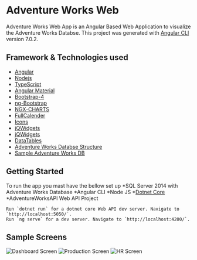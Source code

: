 # Adventure Works Web

Adventure Works Web App is an Angular Based Web Application to visualize the Adventure Works Databse.
This project was generated with [Angular CLI](https://github.com/angular/angular-cli) version 7.0.2.

## Framework & Technologies used

* [Angular](https://angular.io/)
* [Nodejs](https://nodejs.org/en/)
* [TypeScript](http://www.typescriptlang.org/index.html)
* [Angular Material](https://material.angular.io/) 
* [Bootstrap-4](https://getbootstrap.com/) 
* [ng-Bootstrap](https://ng-bootstrap.github.io/#/home) 
* [NGX-CHARTS](https://swimlane.github.io/ngx-charts/#/ngx-charts/bar-vertical) 
* [FullCalender](https://fullcalendar.io/) 
* [Icons](https://useiconic.com/open/)
* [jQWidgets](https://www.jqwidgets.com/angular/)
* [jQWidgets](https://www.jqwidgets.com/angular/)
* [DataTables](https://datatables.net/)
* [Adventure Works Databse Structure](http://elsasoft.com/samples/sqlserver_adventureworks/SqlServer.SPRING.KATMAI.AdventureWorks/default.htm)
* [Sample Adventure Works DB](https://docs.microsoft.com/en-us/sql/samples/adventureworks-install-configure?view=sql-server-2017)

## Getting Started

To run the app you mast have the bellow set up
*SQL Server 2014 with Adventure Works Database
*Angular CLI
*Node JS
*[Dotnet Core](https://dotnet.microsoft.com/download)
*AdventureWorksAPI Web API Project

`````` cli
Run `dotnet run` for a dotnet core Web API dev server. Navigate to `http://localhost:5050/`. 
Run `ng serve` for a dev server. Navigate to `http://localhost:4200/`. 
``````

## Sample Screens

![Dashboard Screen](https://raw.githubusercontent.com/pabitrosingh/AdventureWorksWeb/master/Screen-1.PNG)
![Production Screen](https://raw.githubusercontent.com/pabitrosingh/AdventureWorksWeb/master/Screen-2.PNG)
![HR Screen](https://raw.githubusercontent.com/pabitrosingh/AdventureWorksWeb/master/Screen-3.PNG)
